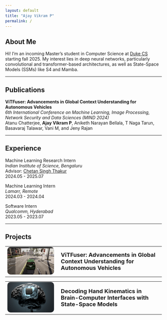 ```yaml
---
layout: default
title: "Ajay Vikram P"
permalink: /
---
```


## About Me
Hi! I’m an incoming Master’s student in Computer Science at [Duke CS](https://cs.duke.edu/) starting fall 2025. My interest lies in deep neural networks, particularly convolutional and transformer-based architectures, as well as State-Space Models (SSMs) like S4 and Mamba.

------------

## Publications

**ViTFuser: Advancements in Global Context Understanding for Autonomous Vehicles** \
*6th International Conference on Machine Learning, Image Processing, Network Security and Data Sciences (MIND 2024)* \
Atanu Chatterjee, **Ajay Vikram P**, Aniketh Narayan Bellala, T Naga Tarun, Basavaraj Talawar, Vani M, and Jeny Rajan


------------

## Experience

Machine Learning Research Intern \
*Indian Institute of Science, Bengaluru* \
Advisor: [Chetan Singh Thakur](https://labs.dese.iisc.ac.in/neuronics/people/) \
2024.05 - 2025.07 

Machine Learning Intern \
*Lamarr, Remote* \
2024.03 - 2024.04

Software Intern \
*Qualcomm, Hyderabad* \
2023.05 - 2023.07 

------------

## Projects

<table>
  <tr>
    <td style="width: 150px;">
      <a href="/ViTFuser/">
        <img src="/assets/img/carla.png" alt="ViTFuser" style="width: 15   0px; border-radius: 10px;">
      </a>
    </td>
    <td style="vertical-align: middle; padding-left: 15px;">
      <a href="/ViTFuser/" style="text-decoration: none; font-size: 18px; font-weight: bold;">
        ViTFuser: Advancements in Global Context Understanding for Autonomous Vehicles
      </a>
    </td>
  </tr>
</table>


<table>
  <tr>
    <td style="width: 150px;">
      <a href="/BCI/">
        <img src="/assets/img/BCI.png" alt="BCI Project" style="width: 15   0px; border-radius: 10px;">
      </a>
    </td>
    <td style="vertical-align: middle; padding-left: 15px;">
      <a href="/BCI/" style="text-decoration: none; font-size: 18px; font-weight: bold;">
        Decoding Hand Kinematics in Brain-Computer Interfaces with State-Space Models
      </a>
    </td>
  </tr>
</table>


